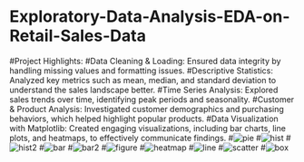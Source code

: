 # Exploratory-Data-Analysis-EDA-on-Retail-Sales-Data
#Project Highlights:
#Data Cleaning & Loading: Ensured data integrity by handling missing values and formatting issues.
#Descriptive Statistics: Analyzed key metrics such as mean, median, and standard deviation to understand the sales landscape better.
#Time Series Analysis: Explored sales trends over time, identifying peak periods and seasonality.
#Customer & Product Analysis: Investigated customer demographics and purchasing behaviors, which helped highlight popular products.
#Data Visualization with Matplotlib: Created engaging visualizations, including bar charts, line plots, and heatmaps, to effectively communicate findings.
#![pie](https://github.com/user-attachments/assets/173af1e0-c93a-4669-ae3a-e939bccbcb32)
#![hist](https://github.com/user-attachments/assets/ed930384-95a4-434f-9c4a-1af7ca259abb)
#![hist2](https://github.com/user-attachments/assets/b6c195c2-0d4d-44b5-9f5a-e27d40b7f290)
#![bar](https://github.com/user-attachments/assets/2002ed36-58f3-4077-953f-3d6c8bb949b2)
#![bar2](https://github.com/user-attachments/assets/eb7b30c0-c092-4271-8a34-b11306ef4114)
#![figure](https://github.com/user-attachments/assets/434ca44a-2cf3-4c4a-b88c-2dd84833b06f)
#![heatmap](https://github.com/user-attachments/assets/ddf545eb-f18c-4bdf-952c-e0077da0fa8e)
#![line](https://github.com/user-attachments/assets/a227a592-cd44-4a2b-8e99-340588c52fd6)
#![scatter](https://github.com/user-attachments/assets/e9338e15-9cd9-47b0-9442-cd6825f2fbd3)
#![box](https://github.com/user-attachments/assets/b342b29a-851d-4690-b4b7-c1275f320257)
